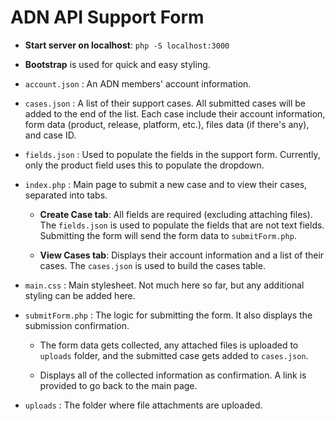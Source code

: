 # ADN API Support Form

- **Start server on localhost**: `php -S localhost:3000`

- **Bootstrap** is used for quick and easy styling.

- `account.json` : An ADN members' account information.

- `cases.json` : A list of their support cases. All submitted cases will be added to the end of the list. Each case include their account information, form data (product, release, platform, etc.), files data (if there's any), and case ID.

- `fields.json` : Used to populate the fields in the support form. Currently, only the product field uses this to populate the dropdown.

- `index.php` : Main page to submit a new case and to view their cases, separated into tabs.

  - **Create Case tab**: All fields are required (excluding attaching files). The `fields.json` is used to populate the fields that are not text fields. Submitting the form will send the form data to `submitForm.php`.
  
  - **View Cases tab**: Displays their account information and a list of their cases. The `cases.json` is used to build the cases table.

- `main.css` : Main stylesheet. Not much here so far, but any additional styling can be added here.

- `submitForm.php` : The logic for submitting the form. It also displays the submission confirmation. 

  - The form data gets collected, any attached files is uploaded to `uploads` folder, and the submitted case gets added to `cases.json`. 
  
  - Displays all of the collected information as confirmation. A link is provided to go back to the main page.

- `uploads` : The folder where file attachments are uploaded.